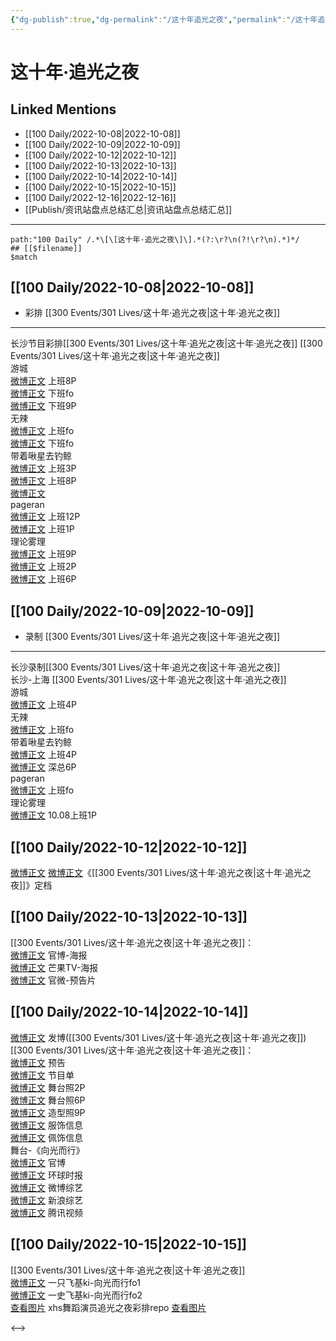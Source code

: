 ```yaml
---
{"dg-publish":true,"dg-permalink":"/这十年追光之夜","permalink":"/这十年追光之夜/","title":"这十年·追光之夜","tags":[null],"created":"2022-11-13T02:17:09.000+08:00","updated":"2023-04-10T16:32:28.000+08:00"}
---
```


# 这十年·追光之夜

## Linked Mentions
- [[100 Daily/2022-10-08\|2022-10-08]]
- [[100 Daily/2022-10-09\|2022-10-09]]
- [[100 Daily/2022-10-12\|2022-10-12]]
- [[100 Daily/2022-10-13\|2022-10-13]]
- [[100 Daily/2022-10-14\|2022-10-14]]
- [[100 Daily/2022-10-15\|2022-10-15]]
- [[100 Daily/2022-12-16\|2022-12-16]]
- [[Publish/资讯站盘点总结汇总\|资讯站盘点总结汇总]]


---

```expander
path:"100 Daily" /.*\[\[这十年·追光之夜\]\].*(?:\r?\n(?!\r?\n).*)*/
## [[$filename]]
$match
```
## [[100 Daily/2022-10-08\|2022-10-08]]
  - 彩排 [[300 Events/301 Lives/这十年·追光之夜\|这十年·追光之夜]]
---
长沙节目彩排[[300 Events/301 Lives/这十年·追光之夜\|这十年·追光之夜]]
[[300 Events/301 Lives/这十年·追光之夜\|这十年·追光之夜]]  
游城  
[微博正文](http://weibo.com/1801743981/M9me9g6LQ) 上班8P  
[微博正文](http://weibo.com/1801743981/M9n5Wvl8F) 下班fo  
[微博正文](https://weibo.com/1801743981/M9n7LkMjU) 下班9P  
无辣  
[微博正文](http://weibo.com/7495641082/M9mg1r2s9) 上班fo  
[微博正文](https://weibo.com/7495641082/M9n8P0cbf) 下班fo  
带着啾星去钓鲸  
[微博正文](http://weibo.com/3246571812/M9mcWupJl) 上班3P  
[微博正文](http://weibo.com/3246571812/M9mn8jyoA) 上班8P  
[微博正文](http://weibo.com/3246571812/M9mK10ePe)  
pageran  
[微博正文](http://weibo.com/7633014126/M9mozbLfS) 上班12P  
[微博正文](https://weibo.com/7633014126/M9olZcpzv) 上班1P  
理论雾理  
[微博正文](http://weibo.com/7458115630/M9mzo04Ob) 上班9P  
[微博正文](https://weibo.com/7458115630/M9mOWeJGl) 上班2P  
[微博正文](https://weibo.com/7458115630/M9ncuuB9m) 上班6P
## [[100 Daily/2022-10-09\|2022-10-09]]
  - 录制 [[300 Events/301 Lives/这十年·追光之夜\|这十年·追光之夜]]
---
长沙录制[[300 Events/301 Lives/这十年·追光之夜\|这十年·追光之夜]]  
长沙-上海
[[300 Events/301 Lives/这十年·追光之夜\|这十年·追光之夜]]  
游城  
[微博正文](http://weibo.com/1801743981/M9vaDpjyy) 上班4P  
无辣  
[微博正文](http://weibo.com/7495641082/M9vmAb7zQ) 上班fo  
带着啾星去钓鲸  
[微博正文](http://weibo.com/3246571812/M9veXsbiY) 上班4P  
[微博正文](https://weibo.com/3246571812/M9whqw5Pw) 深总6P  
pageran  
[微博正文](https://weibo.com/7633014126/M9xAw6OnZ) 上班fo  
理论雾理  
[微博正文](http://weibo.com/7458115630/M9v69jECe) 10.08上班1P

## [[100 Daily/2022-10-12\|2022-10-12]]
[微博正文](http://weibo.com/2539323341/M9Wv7rT4t) [微博正文](http://weibo.com/1638629382/M9XwyweP4)《[[300 Events/301 Lives/这十年·追光之夜\|这十年·追光之夜]]》定档
## [[100 Daily/2022-10-13\|2022-10-13]]
[[300 Events/301 Lives/这十年·追光之夜\|这十年·追光之夜]]：  
[微博正文](http://weibo.com/2539323341/Ma6lyDtfu) 官博-海报  
[微博正文](http://weibo.com/1663088660/Ma9uo5Zx4) 芒果TV-海报  
[微博正文](http://weibo.com/2539323341/Ma9LG9N0M) 官微-预告片
## [[100 Daily/2022-10-14\|2022-10-14]]
[微博正文](http://weibo.com/1736988591/MajIJw5xY) 发博([[300 Events/301 Lives/这十年·追光之夜\|这十年·追光之夜]])
[[300 Events/301 Lives/这十年·追光之夜\|这十年·追光之夜]]：  
[微博正文](http://weibo.com/2539323341/Mahb7yvLH) 预告  
[微博正文](http://weibo.com/2539323341/MaifXfLDB) 节目单  
[微博正文](http://weibo.com/2539323341/MajYH7l5x) 舞台照2P  
[微博正文](https://weibo.com/7478855230/MajJjA9uk) 舞台照6P  
[微博正文](http://weibo.com/7478855230/Maj6dDK22) 造型照9P  
[微博正文](http://weibo.com/7710473200/Maj80cZMS) 服饰信息  
[微博正文](http://weibo.com/5538325101/MajtM1yy0) 佩饰信息  
舞台-《向光而行》  
[微博正文](http://weibo.com/2539323341/MajF1lXLS) 官博  
[微博正文](http://weibo.com/7442413095/Majb8fJZQ) 环球时报  
[微博正文](http://weibo.com/2110705772/MajuTac03) 微博综艺  
[微博正文](https://weibo.com/1878335471/MajHBt5O2) 新浪综艺  
[微博正文](https://m.weibo.cn/2591595652/4824594031316266) 腾讯视频
## [[100 Daily/2022-10-15\|2022-10-15]]
[[300 Events/301 Lives/这十年·追光之夜\|这十年·追光之夜]]  
[微博正文](https://m.weibo.cn/5681649467/4824837594286798) 一只飞基ki-向光而行fo1  
[微博正文](https://m.weibo.cn/5681649467/4824899577186039) 一史飞基ki-向光而行fo2  
[查看图片](https://wx2.sinaimg.cn/large/0088n2Pggy1h76dlt47ohj30hs169gqt.jpg) xhs舞蹈演员追光之夜彩排repo [查看图片](https://wx2.sinaimg.cn/large/0088n2Pggy1h76dloy93uj30k00zkn13.jpg)

<-->
